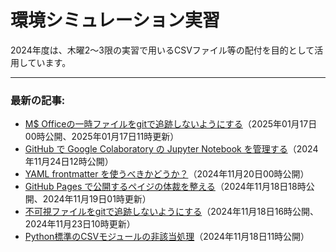 # 環境シミュレーション実習

2024年度は、木曜2〜3限の実習で用いるCSVファイル等の配付を目的として活用しています。


-------
### 最新の記事:

- [M$ Officeの一時ファイルをgitで追跡しないようにする](https://www.gesw.org/memo/del_office-tmp.html)（2025年01月17日00時公開、2025年01月17日11時更新）
- [GitHub で Google Colaboratory の Jupyter Notebook を管理する](https://www.gesw.org/memo/Colab-GitHub-VScode.html)（2024年11月24日12時公開）
- [YAML frontmatter を使うべきかどうか？](https://www.gesw.org/memo/yaml_frontmatter.html)（2024年11月20日00時公開）
- [GitHub Pages で公開するペイジの体裁を整える](https://www.gesw.org/memo/github_pages_theme.html)（2024年11月18日18時公開、2024年11月19日01時更新）
- [不可視ファイルをgitで追跡しないようにする](https://www.gesw.org/memo/dotDS_Store.html)（2024年11月18日16時公開、2024年11月23日10時更新）
- [Python標準のCSVモジュールの非該当処理](https://www.gesw.org/memo/standard-csv.html)（2024年11月18日11時公開）
